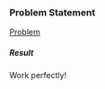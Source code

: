 <h3>Problem Statement</h3>

<a href="https://www.hackerrank.com/challenges/python-raw-input">Problem</a>

<h5>Result</h5>

Work perfectly!